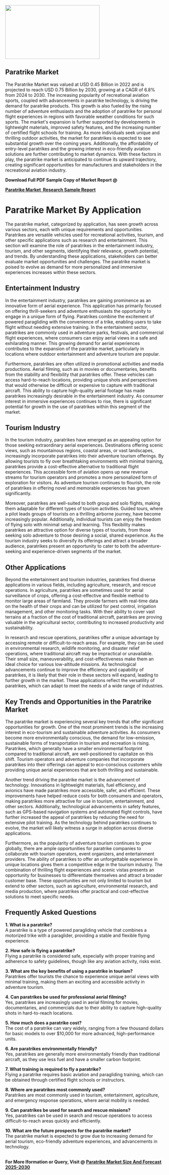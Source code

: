 <p><img class="alignnone size-medium wp-image-20088" src="https://ffe5etoiles.com/wp-content/uploads/2024/12/MST1-300x171.png" alt="" width="300" height="171" /></p><p><p> <h2>Paratrike Market </h2><p>The Paratrike Market was valued at USD 0.45 Billion in 2022 and is projected to reach USD 0.75 Billion by 2030, growing at a CAGR of 6.8% from 2024 to 2030. The increasing popularity of recreational aviation sports, coupled with advancements in paratrike technology, is driving the demand for paratrike products. This growth is also fueled by the rising number of adventure enthusiasts and the adoption of paratrike for personal flight experiences in regions with favorable weather conditions for such sports. The market's expansion is further supported by developments in lightweight materials, improved safety features, and the increasing number of certified flight schools for training. As more individuals seek unique and thrilling outdoor activities, the market for paratrikes is expected to see substantial growth over the coming years. Additionally, the affordability of entry-level paratrikes and the growing interest in eco-friendly aviation solutions are further contributing to market dynamics. With these factors in play, the paratrike market is anticipated to continue its upward trajectory, creating significant opportunities for manufacturers and stakeholders in the recreational aviation industry.</p></p><p><strong>Download Full PDF Sample Copy of Market Report @</strong></p><p><strong><a href="https://www.verifiedmarketreports.com/download-sample/?rid=377828&utm_source=Sites-google&utm_medium=265" target="_blank">Paratrike Market &nbsp;Research Sample Report</a></strong></p><p> <h1>Paratrike Market By Application</h1><p>The paratrike market, categorized by application, has seen growth across various sectors, each with unique requirements and opportunities. Paratrikes are versatile vehicles used for recreational activities, tourism, and other specific applications such as research and entertainment. This section will examine the role of paratrikes in the entertainment industry, tourism, and other segments, identifying their relevance, growth potential, and trends. By understanding these applications, stakeholders can better evaluate market opportunities and challenges. The paratrike market is poised to evolve as demand for more personalized and immersive experiences increases within these sectors.</p><h2>Entertainment Industry</h2><p>In the entertainment industry, paratrikes are gaining prominence as an innovative form of aerial experience. This application has primarily focused on offering thrill-seekers and adventure enthusiasts the opportunity to engage in a unique form of flying. Paratrikes combine the excitement of powered paragliding with the convenience of a trike, enabling users to take flight without needing extensive training. In the entertainment sector, paratrikes are commonly used in adventure parks, festivals, and commercial flight experiences, where consumers can enjoy aerial views in a safe and exhilarating manner. This growing demand for aerial experiences contributes to the expansion of the paratrike market, particularly in locations where outdoor entertainment and adventure tourism are popular.<p>Furthermore, paratrikes are often utilized in promotional activities and media productions. Aerial filming, such as in movies or documentaries, benefits from the stability and flexibility that paratrikes offer. These vehicles can access hard-to-reach locations, providing unique shots and perspectives that would otherwise be difficult or expensive to capture with traditional aircraft. This ability to capture high-quality aerial footage has made paratrikes increasingly desirable in the entertainment industry. As consumer interest in immersive experiences continues to rise, there is significant potential for growth in the use of paratrikes within this segment of the market.</p><h2>Tourism Industry</h2><p>In the tourism industry, paratrikes have emerged as an appealing option for those seeking extraordinary aerial experiences. Destinations offering scenic views, such as mountainous regions, coastal areas, or vast landscapes, increasingly incorporate paratrikes into their adventure tourism offerings. By allowing tourists to fly over breathtaking environments with minimal training, paratrikes provide a cost-effective alternative to traditional flight experiences. This accessible form of aviation opens up new revenue streams for tourism operators and promotes a more personalized form of exploration for visitors. As adventure tourism continues to flourish, the role of paratrikes in offering novel and memorable experiences has grown significantly.</p><p>Moreover, paratrikes are well-suited to both group and solo flights, making them adaptable for different types of tourism activities. Guided tours, where a pilot leads groups of tourists on a thrilling airborne journey, have become increasingly popular. Additionally, individual tourists can enjoy the freedom of flying solo with minimal setup and learning. This flexibility makes paratrikes an attractive option for diverse types of tourists, from those seeking solo adventure to those desiring a social, shared experience. As the tourism industry seeks to diversify its offerings and attract a broader audience, paratrikes present an opportunity to cater to both the adventure-seeking and experience-driven segments of the market.</p><h2>Other Applications</h2><p>Beyond the entertainment and tourism industries, paratrikes find diverse applications in various fields, including agriculture, research, and rescue operations. In agriculture, paratrikes are sometimes used for aerial surveillance of crops, offering a cost-effective and flexible method to monitor large areas of farmland. They provide farmers with real-time data on the health of their crops and can be utilized for pest control, irrigation management, and other monitoring tasks. With their ability to cover vast terrains at a fraction of the cost of traditional aircraft, paratrikes are proving valuable in the agricultural sector, contributing to increased productivity and sustainability.</p><p>In research and rescue operations, paratrikes offer a unique advantage by accessing remote or difficult-to-reach areas. For example, they can be used in environmental research, wildlife monitoring, and disaster relief operations, where traditional aircraft may be impractical or unavailable. Their small size, maneuverability, and cost-effectiveness make them an ideal choice for various low-altitude missions. As technological advancements continue to improve the efficiency and capability of paratrikes, it is likely that their role in these sectors will expand, leading to further growth in the market. These applications reflect the versatility of paratrikes, which can adapt to meet the needs of a wide range of industries.</p><h2>Key Trends and Opportunities in the Paratrike Market</h2><p>The paratrike market is experiencing several key trends that offer significant opportunities for growth. One of the most prominent trends is the increasing interest in eco-tourism and sustainable adventure activities. As consumers become more environmentally conscious, the demand for low-emission, sustainable forms of transportation in tourism and recreation is rising. Paratrikes, which generally have a smaller environmental footprint compared to traditional aircraft, are well-positioned to capitalize on this shift. Tourism operators and adventure companies that incorporate paratrikes into their offerings can appeal to eco-conscious customers while providing unique aerial experiences that are both thrilling and sustainable.</p><p>Another trend driving the paratrike market is the advancement of technology. Innovations in lightweight materials, fuel efficiency, and avionics have made paratrikes more accessible, safer, and efficient. These improvements have helped reduce costs for both consumers and operators, making paratrikes more attractive for use in tourism, entertainment, and other sectors. Additionally, technological advancements in safety features, such as GPS-based navigation systems and automated flight controls, have further increased the appeal of paratrikes by reducing the need for extensive pilot training. As the technology behind paratrikes continues to evolve, the market will likely witness a surge in adoption across diverse applications.</p><p>Furthermore, as the popularity of adventure tourism continues to grow globally, there are ample opportunities for paratrike companies to collaborate with tourism operators, event organizers, and entertainment providers. The ability of paratrikes to offer an unforgettable experience in unique locations gives them a competitive edge in the tourism industry. The combination of thrilling flight experiences and scenic vistas presents an opportunity for businesses to differentiate themselves and attract a broader customer base. These opportunities are not only limited to tourism but extend to other sectors, such as agriculture, environmental research, and media production, where paratrikes offer practical and cost-effective solutions to meet specific needs.</p><h2>Frequently Asked Questions</h2><p><strong>1. What is a paratrike?</strong><br> A paratrike is a type of powered paragliding vehicle that combines a motorized trike with a paraglider, providing a stable and flexible flying experience.</p><p><strong>2. How safe is flying a paratrike?</strong><br> Flying a paratrike is considered safe, especially with proper training and adherence to safety guidelines, though like any aviation activity, risks exist.</p><p><strong>3. What are the key benefits of using a paratrike in tourism?</strong><br> Paratrikes offer tourists the chance to experience unique aerial views with minimal training, making them an exciting and accessible activity in adventure tourism.</p><p><strong>4. Can paratrikes be used for professional aerial filming?</strong><br> Yes, paratrikes are increasingly used in aerial filming for movies, documentaries, and commercials due to their ability to capture high-quality shots in hard-to-reach locations.</p><p><strong>5. How much does a paratrike cost?</strong><br> The cost of a paratrike can vary widely, ranging from a few thousand dollars for basic models to over $10,000 for more advanced, high-performance units.</p><p><strong>6. Are paratrikes environmentally friendly?</strong><br> Yes, paratrikes are generally more environmentally friendly than traditional aircraft, as they use less fuel and have a smaller carbon footprint.</p><p><strong>7. What training is required to fly a paratrike?</strong><br> Flying a paratrike requires basic aviation and paragliding training, which can be obtained through certified flight schools or instructors.</p><p><strong>8. Where are paratrikes most commonly used?</strong><br> Paratrikes are most commonly used in tourism, entertainment, agriculture, and emergency response operations, where aerial mobility is needed.</p><p><strong>9. Can paratrikes be used for search and rescue missions?</strong><br> Yes, paratrikes can be used in search and rescue operations to access difficult-to-reach areas quickly and efficiently.</p><p><strong>10. What are the future prospects for the paratrike market?</strong><br> The paratrike market is expected to grow due to increasing demand for aerial tourism, eco-friendly adventure experiences, and advancements in technology.</p><strong><br />For More Iformation or Query, Visit @ <a href="https://www.verifiedmarketreports.com/product/paratrike-market/" target="_blank">Paratrike Market Size And Forecast 2025-2030</a></strong></p>
